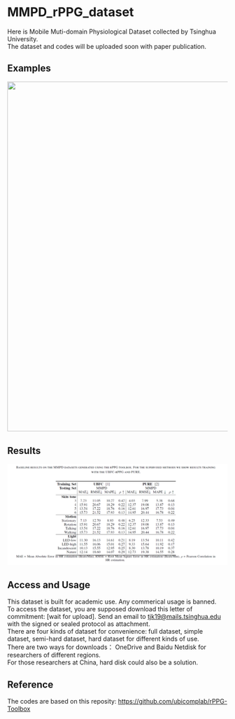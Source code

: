 # MMPD_rPPG_dataset
Here is Mobile Muti-domain Physiological Dataset collected by Tsinghua University.  
The dataset and codes will be uploaded soon with paper publication.

## Examples
<img src="https://github.com/McJackTang/Markdown_images/blob/main/dataset_sample.png?raw=true" width=600 height=800 />

## Results
<img src='https://github.com/McJackTang/Markdown_images/blob/main/result1.png' />

## Access and Usage
This dataset is built for academic use. Any commerical usage is banned.  
To access the dataset, you are supposed download this letter of commitment: [wait for upload]. Send an email to <tjk19@mails.tsinghua.edu> with the signed or sealed protocol as attachment.  
There are four kinds of dataset for convenience: full dataset, simple dataset, semi-hard dataset, hard dataset for different kinds of use.  
There are two ways for downloads： OneDrive and Baidu Netdisk for researchers of different regions.  
For those researchers at China, hard disk could also be a solution.

## Reference
The codes are based on this reposity: <https://github.com/ubicomplab/rPPG-Toolbox>
